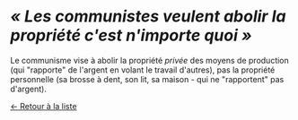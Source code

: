 # _« Les communistes veulent abolir la propriété c'est n'importe quoi »_

Le communisme vise à abolir la propriété *privée* des moyens de production (qui "rapporte" de l'argent en volant le travail d'autres), pas la propriété personnelle (sa brosse à dent, son lit, sa maison - qui ne "rapportent" pas d'argent).

[← Retour à la liste](../contre_arguments.md)